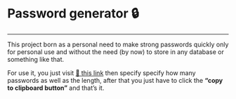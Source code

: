 # Password generator 🔒
---
This project born as a personal need to make strong passwords quickly only for personal use and without the need (by now) to store in any database or something like that.

For use it, you just visit <a href="https://tmorales.dev/gpwd/" target="_blank">🔗 this link</a> then specify specify how many passwords as well as the length, after that you just have to click the **“copy to clipboard button”** and that’s it.